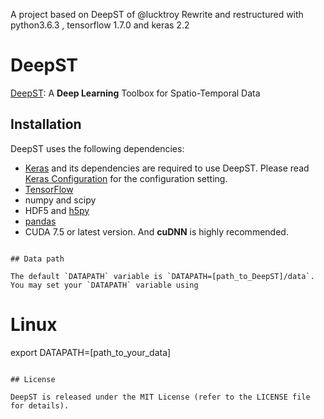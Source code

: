 A project based on DeepST of @lucktroy
Rewrite and restructured with python3.6.3 , tensorflow 1.7.0 and keras 2.2

DeepST
======
[DeepST](https://github.com/lucktroy/DeepST): A **Deep Learning** Toolbox for Spatio-Temporal Data


## Installation

DeepST uses the following dependencies: 

* [Keras](https://keras.io/#installation) and its dependencies are required to use DeepST. Please read [Keras Configuration](keras_configuration.md) for the configuration setting. 
* [TensorFlow](https://github.com/tensorflow/tensorflow#download-and-setup)
* numpy and scipy
* HDF5 and [h5py](http://www.h5py.org/)
* [pandas](http://pandas.pydata.org/)
* CUDA 7.5 or latest version. And **cuDNN** is highly recommended. 


```

## Data path

The default `DATAPATH` variable is `DATAPATH=[path_to_DeepST]/data`. You may set your `DATAPATH` variable using

```

# Linux
export DATAPATH=[path_to_your_data]
```

## License

DeepST is released under the MIT License (refer to the LICENSE file for details).
